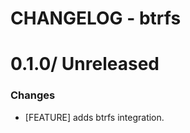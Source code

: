 # CHANGELOG - btrfs

0.1.0/ Unreleased
==================

### Changes

* [FEATURE] adds btrfs integration.
